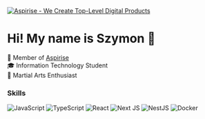 <a href="https://github.com/aspirise" rel="noopener" target="_blank">
  <img src="https://github.com/user-attachments/assets/5328012e-849d-4444-a271-164856fe3cc6" alt="Aspirise - We Create Top-Level Digital Products"/>
</a>

<h1>Hi! My name is Szymon 👋 </h1>

<div>🚀 Member of <a href="https://github.com/aspirise" target="_blank" rel="noopener">Aspirise</a></div>
<div>🎓 Information Technology Student</div>
<div>🥋 Martial Arts Enthusiast</div>

### Skills

![JavaScript](https://img.shields.io/badge/javascript-%23323330.svg?style=for-the-badge&logo=javascript&logoColor=%23F7DF1E) ![TypeScript](https://img.shields.io/badge/typescript-%23007ACC.svg?style=for-the-badge&logo=typescript&logoColor=white)  ![React](https://img.shields.io/badge/react-%2320232a.svg?style=for-the-badge&logo=react&logoColor=%2361DAFB) ![Next JS](https://img.shields.io/badge/Next-black?style=for-the-badge&logo=next.js&logoColor=white) ![NestJS](https://img.shields.io/badge/nestjs-%23E0234E.svg?style=for-the-badge&logo=nestjs&logoColor=white) ![Docker](https://img.shields.io/badge/docker-%230db7ed.svg?style=for-the-badge&logo=docker&logoColor=white)


